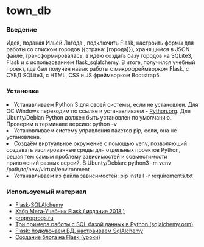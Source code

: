 <h1>town_db</h1>
<h3>Введение</h3>
Идея, поданая Ильёй Лагода , подключить Flask, настроить формы для работы со списком городов ({страна: [города]}), хранящимся в JSON файле, трансформировалась, в идёю создать базу городов на SQLite3, Flask и с использованием flask_sqlalchemy. В итоге, получился учебный проект, где был получен навык работы с микрофреймворком Flask, с СУБД SQLite3, c  HTML, CSS и JS фреймворком Bootstrap5.

<h3>Установка</h3>
<li>Устанавливаем Python 3 для своей системы, если не установлен.
 Для ОС Windows переходим по ссылке и устанавливаем - <a href="https://www.python.org/downloads/">Python.org</a>.
Для Ubunty/Debian Python должен быть установлен по умолчанию. Проверим в терминале версию: python -v </li>
<li> Установливаем систему управления пакетов pip, если, она не установлена.</li>
<li>Создаём виртуальное окружение с помощью venv, позволяющий создавать изолированные среды для отдельных проектов Python, решая тем самым проблему зависимостей и совместимости приложений разных версий.
В Ubunty/Debian: python3 -m venv /path/to/new/virtual/environment</li>
<li>Устанавливаем из файла зависимостей:
pip install -r requirements.txt</li>



<h3>Используемый материал</h3>
<ul>
<li><a href="https://flask-sqlalchemy.palletsprojects.com/en/2.x/">Flask-SQLAlchemy</a></li>
<li><a href="https://habr.com/ru/post/346306/">Хабр:Мега-Учебник Flask ( издание 2018 ) </a></li>
<li><a href="https://proproprogs.ru/flask">proproprogs.ru</a></li>
<li><a href="https://900913.ru/2021/01/03/example-database-and-python-3-sqlalchemy-orm/">Три примера работы с SQL базой данных в Python (sqlalchemy.orm)</a></li>
<li><a href="https://www.youtube.com/watch?v=lBOq1_blG_8">Flask: подключаем БД, настраиваем SqlAlchemy</a></li>
<li><a href="https://www.youtube.com/watch?v=Y_oyx36AdV0&list=PLlWXhlUMyooZr5R2u2Zwxt6Pw6iwBo5y5&index=1">Cоздание блога на Flask (уроки)</a></li>
</ul>